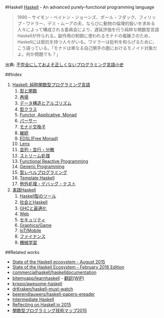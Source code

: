 #Haskell
[Haskell](https://www.haskell.org/) - An advanced purely-functional programming language

> 1990 – サイモン・ペイトン・ジョーンズ、ポール・フダック、フィリップ・ワドラー、デミ・ムーアの夫、ならびに動物の倫理的扱いを求める人々によって構成される委員会により、遅延評価を行う純粋な関数型言語Haskellが作られる。副作用の制御に使われるモナドの複雑さのため、Haskellには抵抗を持つ人々がいる。ワドラーは批判を和らげるために、こう語っている。「モナドは単なる自己関手の圏におけるモノイド対象だよ。何か問題でも？」

出典: [不完全にしておよそ正しくないプログラミング言語小史](http://www.aoky.net/articles/james_iry/brief-incomplete-and-mostly-wrong.htm)

##Index
1. [Haskell: 純粋関数型プログラミング言語](docs/introduction.md)
    1.  [型と関数](docs/type-and-function.md)
    2.  [再帰](docs/recursion.md)
    3.  [データ構造とアルゴリズム](docs/data-structures-and-algorithms.md)
    4.  [型クラス](docs/type-class-and-abstraction.md)
    5.  [Functor, Applicative, Monad](docs/functor-applicative-monad.md)
    6.  [パーサー](docs/parser.md)
    7.  [モナド交換子](docs/monad-transformers.md)
    8.  [継続](docs/continuation.md)
    9.  [EDSL(Free Monad)](docs/embedded-dsl.md)
    10. [Lens](docs/lens.md)
    11. [並列・並行・分散](docs/parallel-and-concurrent-programming.md)
    12. [ストリーム処理](docs/streaming-data-processing.md)
    13. [Functional Reactive Programming](docs/functional-reactive-programming.md)
    14. [Generic Programming](docs/generic-programming.md)
    15. [型レベルプログラミング](docs/type-level-programming.md)
    16. [Template Haskell](docs/template-haskell.md)
    17. [例外処理・デバッグ・テスト](docs/test-and-debug.md)
2. [実践Haskell](docs/practical-haskell.md)
    1. [Haskell製のツール](docs/haskell-made-tools.md)
    2. [社会とHaskell](docs/society-and-haskell.md)
    3. [GHCと最適化](docs/ghc.md)
    4. [Web](docs/web.md)
    5. [セキュリティ](docs/security.md)
    6. [Graphics/Game](docs/graphics.md)
    7. [IoT/Mobile](docs/mobile.md)
    8. [ファイナンス](docs/finance.md)
    9. [機械学習](https://github.com/lotz84/machine-learning)


##Related works
* [State of the Haskell ecosystem - August 2015](http://www.haskellforall.com/2015/08/state-of-haskell-ecosystem-august-2015.html)
* [State of the Haskell Ecosystem - February 2016 Edition](http://www.haskellforall.com/2016/02/state-of-haskell-ecosystem-february.html)
* [commercialhaskell/haskelldocumentation](https://github.com/commercialhaskell/haskelldocumentation)
* [bitemyapp/learnhaskell](https://github.com/bitemyapp/learnhaskell) - [翻訳(WIP)](https://github.com/fujimura/learnhaskell/tree/japanese)
* [krispo/awesome-haskell](https://github.com/krispo/awesome-haskell)
* [drKraken/haskell-must-watch](https://github.com/drKraken/haskell-must-watch)
* [beerendlauwers/haskell-papers-ereader](https://github.com/beerendlauwers/haskell-papers-ereader)
* [Intermediate Haskell](https://www.fpcomplete.com/user/commercial/outline/intermediate-haskell)
* [Reflecting on Haskell in 2015](http://www.stephendiehl.com/posts/haskell_2016.html)
* [関数型プログラミング技術マップ2015](http://modegramming.blogspot.jp/2015/09/2015.html)
